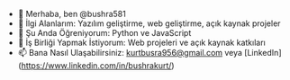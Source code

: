 - 👋 Merhaba, ben @bushra581
- 👀 İlgi Alanlarım: Yazılım geliştirme, web geliştirme, açık kaynak projeler
- 🌱 Şu Anda Öğreniyorum: Python ve JavaScript
- 💞️ İş Birliği Yapmak İstiyorum: Web projeleri ve açık kaynak katkıları
- 📫 Bana Nasıl Ulaşabilirsiniz: kurtbusra956@gmail.com veya [LinkedIn] (https://www.linkedin.com/in/bushrakurt/)



<!---
bushra581/bushra581 is a ✨ special ✨ repository because its `README.md` (this file) appears on your GitHub profile.
You can click the Preview link to take a look at your changes.
--->
